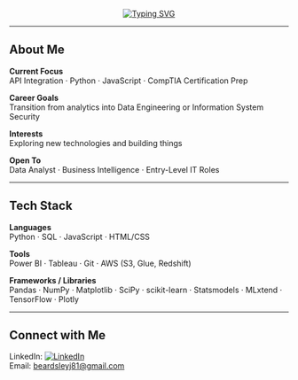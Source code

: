 <p align="center">
  <a href="https://git.io/typing-svg">
    <img src="https://readme-typing-svg.herokuapp.com?font=Fira+Code&size=24&pause=1000&color=00F79F&center=true&vCenter=true&width=600&lines=Hi%2C+I'm+Jacob+Beardsley!" alt="Typing SVG" />
  </a>
</p>

---

## About Me
**Current Focus**  
API Integration · Python · JavaScript · CompTIA Certification Prep  

**Career Goals**  
Transition from analytics into Data Engineering or Information System Security

**Interests**  
Exploring new technologies and building things  

**Open To**  
Data Analyst · Business Intelligence · Entry-Level IT Roles 

---

##  Tech Stack  
**Languages**  
Python · SQL · JavaScript · HTML/CSS  

**Tools**  
Power BI · Tableau · Git · AWS (S3, Glue, Redshift)  

**Frameworks / Libraries**  
Pandas · NumPy · Matplotlib · SciPy · scikit-learn · Statsmodels · MLxtend · TensorFlow · Plotly 

---

## Connect with Me  
LinkedIn: [![LinkedIn](https://img.shields.io/badge/LinkedIn-blue?logo=linkedin&logoColor=white)](https://www.linkedin.com/in/jacob-beardsley-50703a177/)  
Email: beardsleyj81@gmail.com 



<!--
**Jbeardsley8/Jbeardsley8** is a ✨ _special_ ✨ repository because its `README.md` (this file) appears on your GitHub profile.

Here are some ideas to get you started:

- 🔭 I’m currently working on ...
- 🌱 I’m currently learning ...
- 👯 I’m looking to collaborate on ...
- 🤔 I’m looking for help with ...
- 💬 Ask me about ...
- 📫 How to reach me: ...
- 😄 Pronouns: ...
- ⚡ Fun fact: ...
-->
